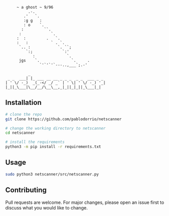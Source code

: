 ```
     ~ a ghost ~ 9/96
          .-.
        .'   `.
        :g g   :
        : o    `.
       :         ``.
      :             `.
     :  :         .   `.
     :   :          ` . `.
      `.. :            `. ``;
         `:;             `:'
            :              `.
      jgs    `.              `.     .
               `'`'`'`---..,___`;.-'

          _              
 _ _  ___| |_ ___ __ __ _ _ _  _ _  ___ _ _ 
| ' \/ -_)  _(_-</ _/ _` | ' \| ' \/ -_) '_|
|_||_\___|\__/__/\__\__,_|_||_|_||_\___|_|  

```

## Installation

```bash
# clone the repo
git clone https://github.com/pablodorrio/netscanner

# change the working directory to netscanner
cd netscanner

# install the requirements
python3 -m pip install -r requirements.txt
```

## Usage

```bash
sudo python3 netscanner/src/netscanner.py
```

## Contributing

Pull requests are welcome. For major changes, please open an issue first
to discuss what you would like to change.